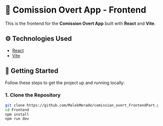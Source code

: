 # 🎨 Comission Overt App - Frontend

This is the frontend for the **Comission Overt App** built with **React** and **Vite**.

## ⚙️ Technologies Used

- [React](https://reactjs.org/)
- [Vite](https://vitejs.dev/)

## 🚀 Getting Started

Follow these steps to get the project up and running locally:

### 1. Clone the Repository

```bash
git clone https://github.com/MalekMerade/comission_overt_FrontendPart.git
cd Frontend
npm install
npm run dev
